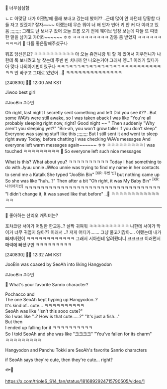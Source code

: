 🫧 너무심심함

ㄴㄷ
아맞당
내가 어젯밤에
몰래 보내고 갔는데
봤어??
..근데 많이 안 자던데
당황함
다들 자고 있겠지? 잘자~~~~
이랬는데
무슨
뭐야 너 왜 안자
빈아 키 안 커
다 이러고 있음
;;;;;;;;
그래도 난 보내구 잤어
오늘 프롬 오기 전에
웨이브 답장 보는데
다들 또 따뜻한 말을
남기고 가더라~~~~~~ ㅎㅎ
ㅋㅋㅋㅋㅋㅋㅋㅋㅋ
감동 좀 받았지
ㅋㅋㅋㅋㅋㅋㅋㅋㅋ키
🫧 다들 좋은말해주셨구나

뭐죠 당신은요?
ㅋㅋㅋㅋㅋㅋㅋㅋㅋㅋ
아 오늘
쥬언니랑 뭐 할 게 있어서
지우언니가 나한테 톡 보내려고 날 찾는데
주빈 빈 치니까 안 나오는거야
그래서 엥…?
이러거 있다가
아 맞다
나의아기빈이였구나
ㅋㅋㄱㅋㄱㄱㅋㄱㅋㄱㅋㄱㅋㄱㅋㄱㅋㅋㅋㅋㅋㅋㅋㅋㅋㅋㅋㅋ
안 바꾸고 그대로 있었어
..🤍
ㅋㅋㅋㅋㅋㅋㅋㅋㅋㅋㅋㅋㅋㅋ

[240830] 🐣💭 12:00 AM KST

Jiwoo best girl

#JooBin #주빈


Oh right, last night
I secretly sent something and left
Did you see it??
..But some WAVs were still awake, so I was taken aback
I was like "You're all probably sleeping right now, right? Good night ~~ "
Then suddenly
"Why aren't you sleeping yet?"
"Bin-ah, you won’t grow taller if you don’t sleep"
Everyone was saying stuff like this
;;;;;;;;
But I still sent it and went to sleep right away
Today, before chatting 
I was checking WAVs messages
And everyone left warm messages again~~~~~~ ㅎㅎ
ㅋㅋㅋㅋㅋㅋㅋㅋㅋ
I was touched
ㅋㅋㅋㅋㅋㅋㅋㅋㅋ 
🫧 So everyone left such nice messages

What is this?
What about you? 
ㅋㅋㅋㅋㅋㅋㅋㅋㅋㅋ
Today
I had something to do with Jyuu unnie
JiWoo unnie was trying to find my name in her contacts to send me a Katalk
She typed "JooBin Bin" <sup>[KR: 주빈 빈]</sup> but nothing came up
So she was like "huh…?"
Then after a bit
"Oh right, it was My Baby Bin" <sup>[KR: 나의아기빈]</sup>
ㅋㅋㅋㅋㅋㅋㅋㅋㅋㅋㅋㅋㅋㅋㅋㅋㅋㅋㅋㅋㅋㅋㅋㅋㅋㅋㅋㅋㅋㅋㅋㅋㅋㅋ
"I didn’t change it, It was saved like that before"
..🤍
ㅋㅋㅋㅋㅋㅋㅋㅋㅋㅋㅋㅋㅋㅋ


___


🫧 좋아하는 산리오 캐릭터는?

포챠코랑
서아가 어필한
한교동..?
살짝
귀여워
ㅋㅋㅋㅋㅋㅋㅋㅋㅋㅋ
나한테 서아가 막
이거 너무 귀엽지 않아??
이래서
..? 저게 어디가…….
그냥 물고기잖아….
이랬는데
내가 빠져버렸어
ㅋㅋㅋㅋㅋㅋㅋㅋㅋㅋㅋㅋ
그래서 서아한테 알려줬더니
크크크크
이러면서
매력에 빠졌구만
ㅋㅋㅋㅋㅋㅋㅋㅋㅋ

[240830] 🐣💭 12:32 AM KST

JooBin was coaxed by SeoAh into liking Hangyodon

#JooBin #주빈


🫧 What's your favorite Sanrio character?

Pochacco and  
The one SeoAh kept hyping up
Hangyodon..?  
It's kind of..
cute...
ㅋㅋㅋㅋㅋㅋㅋㅋㅋㅋ  
SeoAh was like
"Isn't this sooo cute?"  
So I was like 
"..? How is that cute……?"
"It's just a fish…"  
But then  
I ended up falling for it
ㅋㅋㅋㅋㅋㅋㅋㅋㅋㅋ  
So I told SeoAh and she was like 
"크크크크"
"You’ve fallen for its charm"  
ㅋㅋㅋㅋㅋㅋㅋㅋㅋ

Hangyodon and Panchu Tokki are SeoAh's favorite Sanrio characters

if SeoAh says they're cute, then they're cute... right?


🐟🐰

https://x.com/tripleS_S14_fan/status/1816892924715790505/video/1



